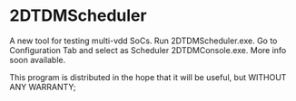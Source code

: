 # 2DTDMScheduler
A new tool for testing multi-vdd SoCs.
Run 2DTDMScheduler.exe.
Go to Configuration Tab and select as Scheduler 2DTDMConsole.exe.
More info soon available.

This program is distributed in the hope that it will be useful,
but WITHOUT ANY WARRANTY;
